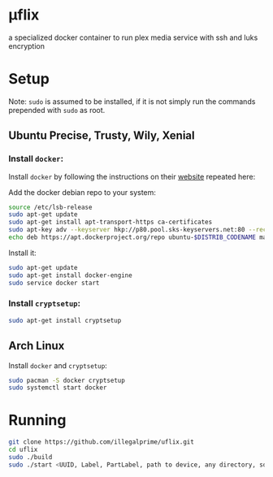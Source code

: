 # µflix
a specialized docker container to run plex media service with ssh and luks encryption 

# Setup

Note: `sudo` is assumed to be installed, if it is not simply run the commands
prepended with `sudo` as root.

## Ubuntu Precise, Trusty, Wily, Xenial

### Install `docker`:
Install `docker` by following the instructions on their [website](https://docs.docker.com/engine/installation/linux/ubuntulinux/)
repeated here:

Add the docker debian repo to your system:
```BASH
source /etc/lsb-release
sudo apt-get update
sudo apt-get install apt-transport-https ca-certificates
sudo apt-key adv --keyserver hkp://p80.pool.sks-keyservers.net:80 --recv-keys 58118E89F3A912897C070ADBF76221572C52609D
echo deb https://apt.dockerproject.org/repo ubuntu-$DISTRIB_CODENAME main | sudo tee /etc/apt/sources.list.d/docker.list
```

Install it:
```BASH
sudo apt-get update
sudo apt-get install docker-engine
sudo service docker start
```

### Install `cryptsetup`:
```BASH
sudo apt-get install cryptsetup
```

## Arch Linux
Install `docker` and `cryptsetup`:
```BASH
sudo pacman -S docker cryptsetup
sudo systemctl start docker
```

# Running
```BASH
git clone https://github.com/illegalprime/uflix.git
cd uflix
sudo ./build
sudo ./start <UUID, Label, PartLabel, path to device, any directory, sdXY, PARTUUID, or ID>
```
